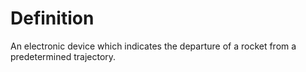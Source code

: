 # Definition

An electronic device which indicates the departure of a rocket from a
predetermined trajectory.
